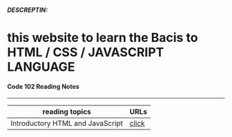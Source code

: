 ***DESCREPTIN:***
# this website to learn the Bacis to HTML / CSS / JAVASCRIPT LANGUAGE 
#### Code 102 Reading Notes
---------------------
 reading topics | URLs |
|---|---|
| Introductory HTML and JavaScript | [click](https://mariammohamme.github.io/reading-notes/class-01) |
